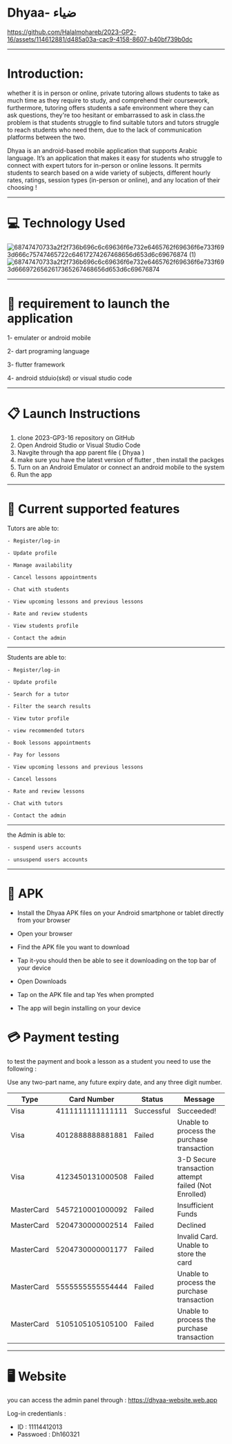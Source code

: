 # Dhyaa- ضياء




https://github.com/Halalmohareb/2023-GP2-16/assets/114612881/d485a03a-cac9-4158-8607-b40bf739b0dc




-----------------------------------------------------------------------------------------------------------------------------------------------------
# Introduction:
whether it is in person or online, private tutoring allows students to take as much time as they require to study, and comprehend their coursework, furthermore, tutoring offers students a safe environment where they can ask questions, they're too hesitant or embarrassed to ask in class.the problem is that students struggle to find suitable tutors and tutors struggle to reach students who need them, due to the lack of communication platforms between the two.


Dhyaa is an android-based mobile application that supports Arabic language. It’s an application that makes it easy for students who struggle to connect with expert tutors for in-person or online lessons. It permits students to search based on a wide variety of subjects, different hourly rates, ratings, session types (in-person or online), and any location of their choosing !


-----------------------------------------------------------------------------------------------------------------------------------------------------
# 💻 Technology Used

![68747470733a2f2f736b696c6c69636f6e732e6465762f69636f6e733f693d666c75747465722c64617274267468656d653d6c69676874 (1)](https://github.com/Halalmohareb/2023-GP2-16/assets/114612881/3e3f48b9-a154-4c59-a812-321d775f9889) 
![68747470733a2f2f736b696c6c69636f6e732e6465762f69636f6e733f693d6669726562617365267468656d653d6c69676874](https://github.com/Halalmohareb/2023-GP2-16/assets/114612881/91906d4e-ff22-4600-b41e-572ddb3ee09d)


-----------------------------------------------------------------------------------------------------------------------------------------------------
# 🔘 requirement to launch the application

1-  emulater or android mobile

2- dart programing language

3- flutter framework

4- android stduio(skd) or visual studio code

---------------------------------------------------------------------------------------------------------------------------------------------
# 📋 Launch Instructions

1. clone 2023-GP3-16 repository on GitHub 
2. Open Android Studio or Visual Studio Code
3. Navgite through tha app parent file ( Dhyaa ) 
4. make sure you have the latest version of flutter , then install the packges
5. Turn on an Android Emulator or connect an android mobile to the system 
6. Run the app


-----------------------------------------------------------------------------------------------------------------------------------------------------
# 📱 Current supported features 

Tutors are able to:

    - Register/log-in
 
    - Update profile
 
    - Manage availability
     
    - Cancel lessons appointments 
    
    - Chat with students 
    
    - View upcoming lessons and previous lessons 
    
    - Rate and review students 
    
    - View students profile 
    
    - Contact the admin
 
------------------------------

Students are able to:

    - Register/log-in
 
    - Update profile
 
    - Search for a tutor
    
    - Filter the search results
 
    - View tutor profile
    
    - view recommended tutors 
    
    - Book lessons appointments 
    
    - Pay for lessons 
    
    - View upcoming lessons and previous lessons 
    
    - Cancel lessons 
  
    - Rate and review lessons 
    
    - Chat with tutors 
    
    - Contact the admin
    
 ------------------------------
 
the Admin is able to:
 
    - suspend users accounts 
    
    - unsuspend users accounts 

    
---------------------------------------------------------------------------------------------------------------------------------------------
# 📱 APK
 
 - Install the Dhyaa APK files on your Android smartphone or tablet directly from your browser 
 
 - Open your browser
 
 - Find the APK file you want to download 
 
 - Tap it-you should then be able to see it downloading on the top bar of your device 
 
 - Open Downloads 
 
 - Tap on the APK file and tap Yes when prompted 

- The app will begin installing on your device

# 💳 Payment testing 

to test the payment and book a lesson as a student you need to use the following :

Use any two-part name, any future expiry date, and any three digit number.

| Type | Card Number | Status | Message |
|---|---|---|---|
| Visa | 4111111111111111 | Successful | Succeeded! |
| Visa | 4012888888881881 | Failed | Unable to process the purchase transaction |
| Visa | 4123450131000508 | Failed | 3-D Secure transaction attempt failed (Not Enrolled) |
| MasterCard | 5457210001000092 | Failed | Insufficient Funds |
| MasterCard | 5204730000002514 | Failed | Declined |
| MasterCard | 5204730000001177 | Failed | Invalid Card. Unable to store the card |
| MasterCard | 5555555555554444 | Failed | Unable to process the purchase transaction |
| MasterCard | 5105105105105100 | Failed | Unable to process the purchase transaction |



---------------------------------------------------------------------------------------------------------------------------------------------------

# 🖥 Website 

you can access the admin panel through : https://dhyaa-website.web.app 

Log-in credentianls : 
- ID : 11114412013
- Passwoed : Dh160321
